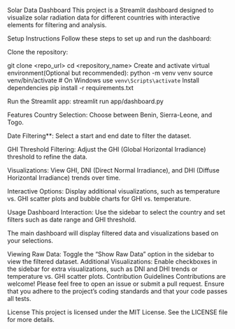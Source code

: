 Solar Data Dashboard
This project is a Streamlit dashboard designed to visualize solar radiation data for different countries with interactive elements for filtering and analysis.

Setup Instructions
Follow these steps to set up and run the dashboard:

Clone the repository:

git clone <repo_url>
cd <repository_name>
Create and activate virtual environment(Optional but recommended):
python -m venv venv
source venv/bin/activate  # On Windows use `venv\Scripts\activate`
Install dependencies
pip install -r requirements.txt

Run the Streamlit app:
streamlit run app/dashboard.py

Features
Country Selection: Choose between Benin, Sierra-Leone, and Togo.

Date Filtering**: Select a start and end date to filter the dataset.

GHI Threshold Filtering: Adjust the GHI (Global Horizontal Irradiance) threshold to refine the data.

Visualizations: View GHI, DNI (Direct Normal Irradiance), and DHI (Diffuse Horizontal Irradiance) trends over time.

Interactive Options: Display additional visualizations, such as temperature vs. GHI scatter plots and bubble charts for GHI vs. temperature.

Usage
Dashboard Interaction:
Use the sidebar to select the country and set filters such as date range and GHI threshold.

The main dashboard will display filtered data and visualizations based on your selections.

Viewing Raw Data:
Toggle the “Show Raw Data” option in the sidebar to view the filtered dataset.
Additional Visualizations:
Enable checkboxes in the sidebar for extra visualizations, such as DNI and DHI trends or temperature vs. GHI scatter plots.
Contribution Guidelines
Contributions are welcome! Please feel free to open an issue or submit a pull request. Ensure that you adhere to the project’s coding standards and that your code passes all tests.

License
This project is licensed under the MIT License. See the LICENSE file for more details.